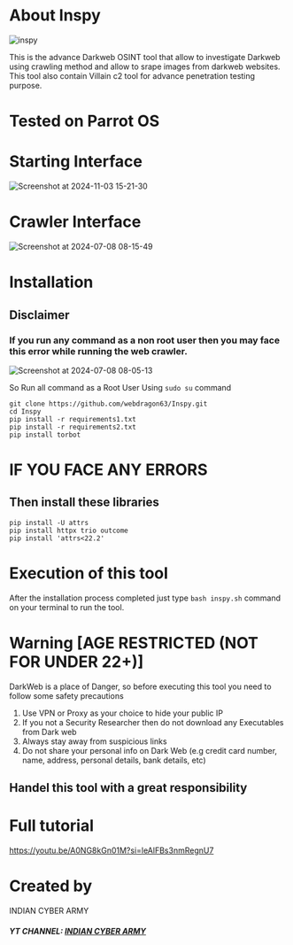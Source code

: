 # About Inspy
![inspy](https://github.com/user-attachments/assets/ac169459-22ac-4d4d-ba0f-f1dd89dfea89)

This is the advance Darkweb OSINT tool that allow to investigate Darkweb using crawling method and allow to srape images from darkweb websites.
This tool also contain Villain c2 tool for advance penetration testing purpose.
# Tested on Parrot OS
# Starting Interface
![Screenshot at 2024-11-03 15-21-30](https://github.com/user-attachments/assets/c012a454-64c5-47f3-bf93-a363bed4edda)
# Crawler Interface

![Screenshot at 2024-07-08 08-15-49](https://github.com/webdragon63/Inspy/assets/117004849/03e88b34-cd4d-494e-b04a-3563b0a3b77a)

# Installation
## Disclaimer 
### If you run any command as a non root user then you may face this error while running the web crawler.

![Screenshot at 2024-07-08 08-05-13](https://github.com/webdragon63/Inspy/assets/117004849/afac5438-2723-4119-9c17-4b194179a24a)

So Run all command as a Root User Using `sudo su` command
```shell
git clone https://github.com/webdragon63/Inspy.git
cd Inspy
pip install -r requirements1.txt
pip install -r requirements2.txt
pip install torbot
```
# IF YOU FACE ANY ERRORS
## Then install these libraries
```shell
pip install -U attrs
pip install httpx trio outcome
pip install 'attrs<22.2'
```

# Execution of this tool
After the installation process completed just type `bash inspy.sh` command on your terminal to run the tool.

# Warning [AGE RESTRICTED (NOT FOR UNDER 22+)]
DarkWeb is a place of Danger, so before executing this tool you need to follow some safety precautions

1) Use VPN or Proxy as your choice to hide your public IP
2) If you not a Security Researcher then do not download any Executables from Dark web
3) Always stay away from suspicious links
4) Do not share your personal info on Dark Web (e.g credit card number, name, address, personal details, bank details, etc)

## Handel this tool with a great responsibility
# Full tutorial

https://youtu.be/A0NG8kGn01M?si=leAlFBs3nmRegnU7

# Created by
INDIAN CYBER ARMY

#### ***YT CHANNEL: [INDIAN CYBER ARMY](https://www.youtube.com/@webdragon63)***
